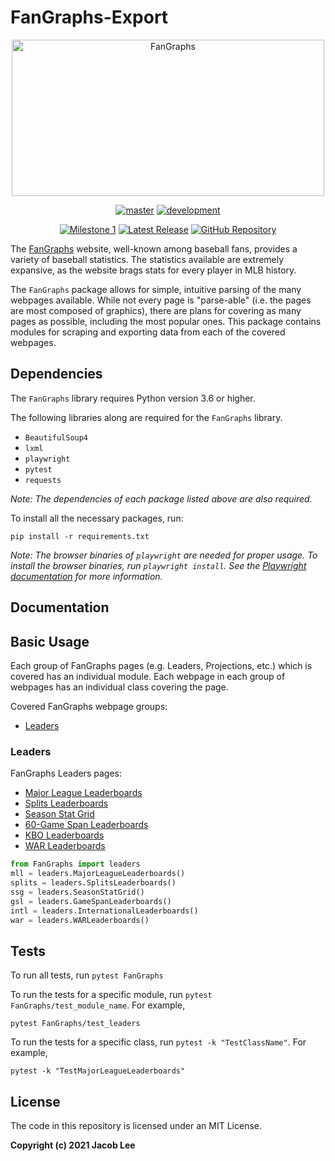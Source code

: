 # FanGraphs-Export

<p align="center">
    <a href="https://fangraphs.com/">
        <img src="https://user-images.githubusercontent.com/72679601/112188979-c335d980-8bc0-11eb-8ab9-992663e9e0e6.png" alt="FanGraphs" width="500" height="250"/></a>
</p>

<p align="center">
    <a href="https://github.com/JLpython-py/FanGraphs-Export/tree/master">
        <img src="https://img.shields.io/github/last-commit/JLpython-py/FanGraphs-export/master" alt="master"/></a>
    <a href="https://github.com/JLpython-py/FanGraphs-Export/tree/development">
        <img src="https://img.shields.io/github/last-commit/JLpython-py/FanGraphs-Export/development" alt="development"/></a>
</p>

<p align="center">
    <a href="https://github.com/JLpython-py/FanGraphs-Export/milestones/1">
        <img src="https://img.shields.io/github/milestones/progress/JLpython-py/FanGraphs-Export/1" alt="Milestone 1"/></a>
    <a href="https://github.com/JLpython-py/FanGraphs-Export/releases">
        <img src="https://img.shields.io/github/v/tag/JLpython-py/FanGraphs-Export" alt="Latest Release"/></a>
    <a href="https://github.com/JLpython-py/FanGraphs-Export">
        <img src="https://img.shields.io/github/license/JLpython-py/FanGraphs-Export" alt="GitHub Repository"/></a>
</p>

The [FanGraphs](https://fangraphs.com/) website, well-known among baseball fans, provides a variety of baseball statistics.
The statistics available are extremely expansive, as the website brags stats for every player in MLB history.

The `FanGraphs` package allows for simple, intuitive parsing of the many webpages available.
While not every page is "parse-able" (i.e. the pages are most composed of graphics),
there are plans for covering as many pages as possible, including the most popular ones.
This package contains modules for scraping and exporting data from each of the covered webpages.

## Dependencies

The `FanGraphs` library requires Python version 3.6 or higher.

The following libraries along are required for the `FanGraphs` library.

- `BeautifulSoup4`
- `lxml`
- `playwright`
- `pytest`  
- `requests`

*Note: The dependencies of each package listed above are also required.*

To install all the necessary packages, run:

```commandline
pip install -r requirements.txt
```

*Note: The browser binaries of `playwright` are needed for proper usage.
To install the browser binaries, run `playwright install`.
See the [Playwright documentation](https://playwright.dev/python/docs/intro/) for more information.*

## Documentation

## Basic Usage

Each group of FanGraphs pages (e.g. Leaders, Projections, etc.) which is covered has an individual module.
Each webpage in each group of webpages has an individual class covering the page.

Covered FanGraphs webpage groups:

- [Leaders](#Leaders)

### Leaders

FanGraphs Leaders pages:

- [Major League Leaderboards](https://fangraphs.com/leaders.aspx)
- [Splits Leaderboards](https://fangraphs.com/leaders/splits-leaderboards)
- [Season Stat Grid](https://fangraphs.com/leaders/season-stat-grid)
- [60-Game Span Leaderboards](https://fangraphs.com/leaders/special/game-span)
- [KBO Leaderboards](https://fangraphs.com/leaders/international)
- [WAR Leaderboards](https://fangraphs.com/warleaders.aspx)

```python
from FanGraphs import leaders
mll = leaders.MajorLeagueLeaderboards()
splits = leaders.SplitsLeaderboards()
ssg = leaders.SeasonStatGrid()
gsl = leaders.GameSpanLeaderboards()
intl = leaders.InternationalLeaderboards()
war = leaders.WARLeaderboards()
```

## Tests

To run all tests, run `pytest FanGraphs`

To run the tests for a specific module, run `pytest FanGraphs/test_module_name`.
For example,

```commandline
pytest FanGraphs/test_leaders
```

To run the tests for a specific class, run `pytest -k "TestClassName"`.
For example,

```commandline
pytest -k "TestMajorLeagueLeaderboards"
```

## License

The code in this repository is licensed under an MIT License.

**Copyright (c) 2021 Jacob Lee**
